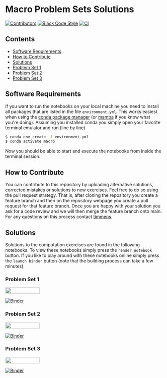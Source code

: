 # Macro Problem Sets Solutions

[![Contributors][contributors-badge]][contributors-url]
[![Black Code Style][black-badge]][black-url]
[![CI][ci-badge]][ci-url]

## Contents

- [Software Requirements](#software-requirements)
- [How to Contribute](#how-to-contribute)
- [Solutions](#solutions)
- [Problem Set 1](#problem-set-1)
- [Problem Set 2](#problem-set-2)
- [Problem Set 3](#problem-set-3)

## Software Requirements

If you want to run the notebooks on your local machine you need to install all packages
that are listed in the file ``environment.yml``. This works easiest when using the
[conda package manager](https://docs.conda.io/en/latest/) (or [mamba](https://github.com/mamba-org/mamba)
if you know what you're doing). Assuming you installed conda you simply open your
favorite terminal emulator and run (line by line)

```zsh
$ conda env create -f environment.yml
$ conda activate macro
```

Now you should be able to start and execute the notebooks from inside the terminal
session.

## How to Contribute

You can contribute to this repository by uploading alternative solutions, corrected
mistakes or solutions to new exercises. Feel free to do so using the pull request
strategy. That is, after cloning the repository you create a feature branch and then on
the repository webpage you create a pull request for that feature branch. Once you are
happy with your solution you ask for a code review and we will then merge the feature
branch onto main. For any questions on this process contact [timmens](https://github.com/timmens).

## Solutions

Solutions to the computation exercises are found in the following notebooks. To view
these notebooks simply press the ``render notebook`` button. If you like to play around
with these notebooks online simply press the ``launch binder`` button (note that the
building process can take a few minutes).

<!---
```diff
- NBViewer has some problems with refreshing their cache at the moment.
- Therefore you can only see the most recent version when viewing the notebook
- via github directly.
```
-->

### Problem Set 1

<a href="https://nbviewer.jupyter.org/github/timmens/macro_problems/blob/main/ps1.ipynb"
   target="_parent">
   <img align="center" 
  src="https://raw.githubusercontent.com/jupyter/design/master/logos/Badges/nbviewer_badge.png" 
      width="109" height="20">
</a>

[![Binder](https://mybinder.org/badge_logo.svg)](https://mybinder.org/v2/gh/timmens/macro_problems/main?filepath=ps1.ipynb)

### Problem Set 2

<a href="https://nbviewer.jupyter.org/github/timmens/macro_problems/blob/main/ps2.ipynb"
   target="_parent">
   <img align="center" 
  src="https://raw.githubusercontent.com/jupyter/design/master/logos/Badges/nbviewer_badge.png" 
      width="109" height="20">
</a>

[![Binder](https://mybinder.org/badge_logo.svg)](https://mybinder.org/v2/gh/timmens/macro_problems/main?filepath=ps2.ipynb)


### Problem Set 3

<a href="https://nbviewer.jupyter.org/github/timmens/macro_problems/blob/main/ps3.ipynb"
   target="_parent">
   <img align="center" 
  src="https://raw.githubusercontent.com/jupyter/design/master/logos/Badges/nbviewer_badge.png" 
      width="109" height="20">
</a>

[![Binder](https://mybinder.org/badge_logo.svg)](https://mybinder.org/v2/gh/timmens/macro_problems/main?filepath=ps3.ipynb)


[contributors-badge]: https://img.shields.io/github/contributors/timmens/macro_problems
[contributors-url]: https://github.com/timmens/macro_problems/graphs/contributors
[black-badge]:https://img.shields.io/badge/code%20style-black-000000.svg
[black-url]:https://github.com/psf/black
[ci-badge]: https://github.com/timmens/macro_problems/workflows/CI/badge.svg
[ci-url]: https://github.com/timmens/macro_problems/actions?query=workflow%3ACI

